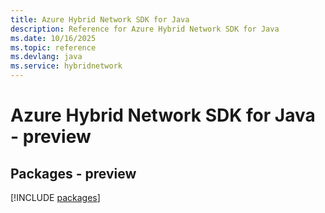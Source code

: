 ```yaml
---
title: Azure Hybrid Network SDK for Java
description: Reference for Azure Hybrid Network SDK for Java
ms.date: 10/16/2025
ms.topic: reference
ms.devlang: java
ms.service: hybridnetwork
---
```

# Azure Hybrid Network SDK for Java - preview
## Packages - preview
[!INCLUDE [packages](hybrid-network-index.md)]